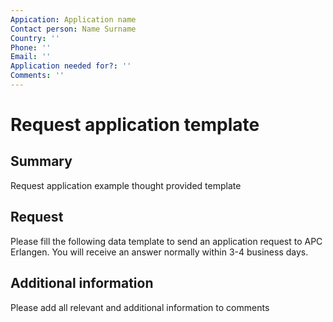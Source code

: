 ```yaml
---
Appication: Application name
Contact person: Name Surname
Country: ''
Phone: ''
Email: ''
Application needed for?: ''
Comments: ''
---
```


# Request application template

## Summary

Request application example thought provided template

## Request

Please fill the following data template
to send an application request to APC Erlangen. 
You will receive an answer normally within 3-4 business days.

## Additional information

Please add all relevant and additional information to comments

